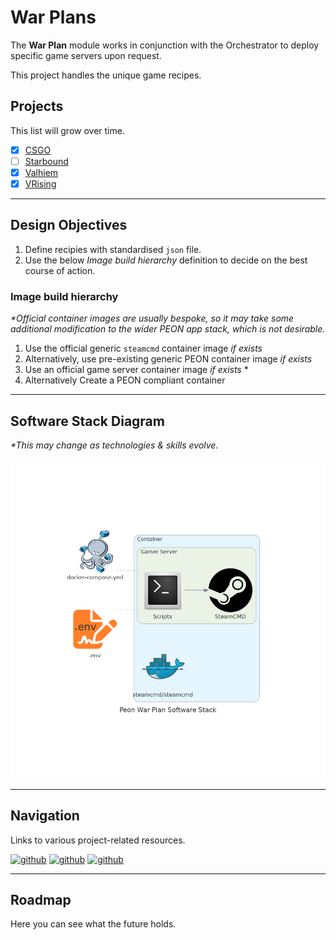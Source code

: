 # War Plans

The **War Plan** module works in conjunction with the Orchestrator to deploy specific game servers upon request.

This project handles the unique game recipes.

## Projects

This list will grow over time.

- [x] [CSGO](https://github.com/the-peon-project/peon-warplans/tree/main/csgo)
- [ ] [Starbound](https://github.com/the-peon-project/peon-warplans/tree/main/starbound)
- [x] [Valhiem](https://github.com/the-peon-project/peon-warplans/tree/main/valhiem)
- [x] [VRising](https://github.com/the-peon-project/peon-warplans/tree/main/vrising)

---

## Design Objectives

1. Define recipies with standardised `json` file.
2. Use the below *Image build hierarchy* definition to decide on the best course of action.

### Image build hierarchy

*\*Official container images are usually bespoke, so it may take some additional modification to the wider PEON app stack, which is not desirable.*

1. Use the official generic `steamcmd` container image *if exists*
2. Alternatively, use pre-existing generic PEON container image *if exists*
3. Use an official game server container image *if exists* \*
4. Alternatively Create a PEON compliant container

---

## Software Stack Diagram

*\*This may change as technologies & skills evolve.*

![Software Stack](./diagram_warplans.png)

---

## Navigation

Links to various project-related resources.

[![github](../../images/buttons/button_github.svg)](https://github.com/the-peon-project/peon-warplans)
[![github](../../images/buttons/button_bug.svg)](https://github.com/the-peon-project/peon-warplans/issues/new/choose)
[![github](../../images/buttons/button_changelog.svg)](./release_notes/02_warplans.md)

---

## Roadmap

Here you can see what the future holds.
